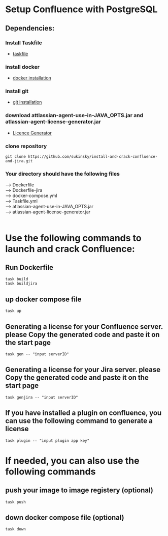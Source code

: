 # Setup Confluence with PostgreSQL

## Dependencies:

### Install Taskfile
* [taskfile](https://taskfile.dev/installation/)

### install docker
* [docker installation](https://docs.docker.com/get-docker/)

### install git
* [git installation](https://git-scm.com/book/en/v2/Getting-Started-Installing-Git)

### download **attlassian-agent-use-in-JAVA_OPTS.jar** and **atlassian-agent-license-generator.jar**
* [Licence Generator](https://drive.google.com/drive/folders/1QJzVjndzT0kQJkY74M2Oo0cRPGNb38TE?usp=sharing)

### clone repository
    git clone https://github.com/sukinsky/install-and-crack-confluence-and-jira.git

### Your directory should have the following files
--> Dockerfile
<br/>
--> Dockerfile-jira
<br/>
--> docker-compose.yml
<br/>
--> Taskfile.yml
<br/>
--> atlassian-agent-use-in-JAVA_OPTS.jar
<br/>
--> atlassian-agent-license-generator.jar
<br/><br/>

# Use the following commands to launch and crack Confluence:

## Run Dockerfile
    task build
    task buildjira

## up docker compose file 
    task up

## Generating a license for your Confluence server. please Copy the generated code and paste it on the start page
    task gen -- "input serverID"

## Generating a license for your Jira server. please Copy the generated code and paste it on the start page
    task genjira -- "input serverID"

## If you have installed a plugin on confluence, you can use the following command to generate a license
    task plugin -- "input plugin app key"

# If needed, you can also use the following commands

## push your image to image registery (optional)
    task push

## down docker compose file (optional)
    task down
